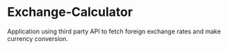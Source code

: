 # Exchange-Calculator

Application using third party API to fetch foreign exchange rates and make currency conversion.

